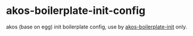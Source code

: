 akos-boilerplate-init-config
=======

akos (base on egg) init boilerplate config, use by [akos-boilerplate-init](https://npmjs.com/akos-init-config) only.
